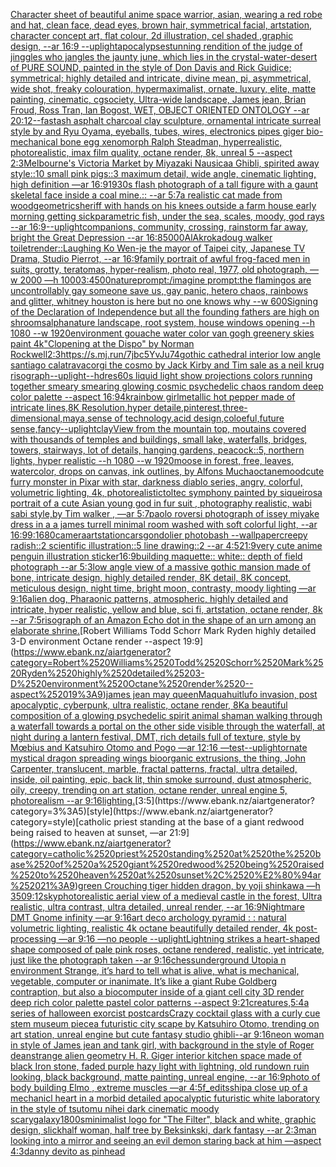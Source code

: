 [Character sheet of beautiful anime space warrior, asian, wearing a red robe and hat, clean face, dead eyes, brown hair, symmetrical facial, artstation, character concept art, flat colour, 2d illustration, cel shaded ,graphic design, --ar 16:9 --uplight](https://www.ebank.nz/aiartgenerator?category=Character%2520sheet%2520of%2520beautiful%2520anime%2520space%2520warrior%2C%2520asian%2C%2520wearing%2520a%2520red%2520robe%2520and%2520hat%2C%2520clean%2520face%2C%2520dead%2520eyes%2C%2520brown%2520hair%2C%2520symmetrical%2520facial%2C%2520artstation%2C%2520character%2520concept%2520art%2C%2520flat%2520colour%2C%25202d%2520illustration%2C%2520cel%2520shaded%2520%2Cgraphic%2520design%2C%2520--ar%252016%3A9%2520--uplight)[apocalypse](https://www.ebank.nz/aiartgenerator?category=apocalypse)[stunning rendition of the judge of jinggles who jangles the jaunty june, which lies in the crystal-water-desert of PURE SOUND, painted in the style of Don Davis and Rick Guidice; symmetrical; highly detailed and intricate, divine mean, pi, asymmetrical, wide shot, freaky colouration, hypermaximalist, ornate, luxury, elite, matte painting, cinematic, cgsociety, Ultra-wide landscape, James jean, Brian Froud, Ross Tran, Ian Bogost, WET, OBJECT ORIENTED ONTOLOGY --ar 20:12](https://www.ebank.nz/aiartgenerator?category=stunning%2520rendition%2520of%2520the%2520judge%2520of%2520jinggles%2520who%2520jangles%2520the%2520jaunty%2520june%2C%2520which%2520lies%2520in%2520the%2520crystal-water-desert%2520of%2520PURE%2520SOUND%2C%2520painted%2520in%2520the%2520style%2520of%2520Don%2520Davis%2520and%2520Rick%2520Guidice%3B%2520symmetrical%3B%2520highly%2520detailed%2520and%2520intricate%2C%2520divine%2520mean%2C%2520pi%2C%2520asymmetrical%2C%2520wide%2520shot%2C%2520freaky%2520colouration%2C%2520hypermaximalist%2C%2520ornate%2C%2520luxury%2C%2520elite%2C%2520matte%2520painting%2C%2520cinematic%2C%2520cgsociety%2C%2520Ultra-wide%2520landscape%2C%2520James%2520jean%2C%2520Brian%2520Froud%2C%2520Ross%2520Tran%2C%2520Ian%2520Bogost%2C%2520WET%2C%2520OBJECT%2520ORIENTED%2520ONTOLOGY%2520--ar%252020%3A12)[--fast](https://www.ebank.nz/aiartgenerator?category=--fast)[ash asphalt charcoal clay sculpture, ornamental intricate surreal style by and Ryu Oyama, eyeballs, tubes, wires, electronics pipes giger bio-mechanical bone egg xenomorph Ralph Steadman, hyperrealistic, photorealistic, imax film quality, octane render, 8k, unreal 5 --aspect 2:3](https://www.ebank.nz/aiartgenerator?category=ash%2520asphalt%2520charcoal%2520clay%2520sculpture%2C%2520ornamental%2520intricate%2520surreal%2520style%2520by%2520and%2520Ryu%2520Oyama%2C%2520eyeballs%2C%2520tubes%2C%2520wires%2C%2520electronics%2520pipes%2520giger%2520bio-mechanical%2520bone%2520egg%2520xenomorph%2520Ralph%2520Steadman%2C%2520hyperrealistic%2C%2520photorealistic%2C%2520imax%2520film%2520quality%2C%2520octane%2520render%2C%25208k%2C%2520unreal%25205%2520--aspect%25202%3A3)[Melbourne's Victoria Market by Miyazaki Nausicaa Ghibli, spirited away style::10 small pink pigs::3 maximum detail, wide angle, cinematic lighting, high definition —ar 16:9](https://www.ebank.nz/aiartgenerator?category=Melbourne%27s%2520Victoria%2520Market%2520by%2520Miyazaki%2520Nausicaa%2520Ghibli%2C%2520spirited%2520away%2520style%3A%3A10%2520small%2520pink%2520pigs%3A%3A3%2520maximum%2520detail%2C%2520wide%2520angle%2C%2520cinematic%2520lighting%2C%2520high%2520definition%2520%E2%80%94ar%252016%3A9)[1930s flash photograph of a tall figure with a gaunt skeletal face inside a coal mine.:: --ar 5:7](https://www.ebank.nz/aiartgenerator?category=1930s%2520flash%2520photograph%2520of%2520a%2520tall%2520figure%2520with%2520a%2520gaunt%2520skeletal%2520face%2520inside%2520a%2520coal%2520mine.%3A%3A%2520--ar%25205%3A7)[a realistic cat made from wood](https://www.ebank.nz/aiartgenerator?category=a%2520realistic%2520cat%2520made%2520from%2520wood)[geometric](https://www.ebank.nz/aiartgenerator?category=geometric)[sheriff with hands on his knees outside a farm house early morning getting sick](https://www.ebank.nz/aiartgenerator?category=sheriff%2520with%2520hands%2520on%2520his%2520knees%2520outside%2520a%2520farm%2520house%2520early%2520morning%2520getting%2520sick)[parametric fish, under the sea, scales, moody, god rays --ar 16:9](https://www.ebank.nz/aiartgenerator?category=parametric%2520fish%2C%2520under%2520the%2520sea%2C%2520scales%2C%2520moody%2C%2520god%2520rays%2520--ar%252016%3A9)[--uplight](https://www.ebank.nz/aiartgenerator?category=--uplight)[companions, community, crossing, rainstorm far away, bright the Great Depression --ar 16:8](https://www.ebank.nz/aiartgenerator?category=companions%2C%2520community%2C%2520crossing%2C%2520rainstorm%2520far%2520away%2C%2520bright%2520the%2520Great%2520Depression%2520--ar%252016%3A8)[5000](https://www.ebank.nz/aiartgenerator?category=5000)[AlAkroka](https://www.ebank.nz/aiartgenerator?category=AlAkroka)[doug walker toilet](https://www.ebank.nz/aiartgenerator?category=doug%2520walker%2520toilet)[render::](https://www.ebank.nz/aiartgenerator?category=render%3A%3A)[Laughing Ko Wen-je the mayor of Taipei city, Japanese TV Drama, Studio Pierrot, --ar 16:9](https://www.ebank.nz/aiartgenerator?category=Laughing%2520Ko%2520Wen-je%2520the%2520mayor%2520of%2520Taipei%2520city%2C%2520Japanese%2520TV%2520Drama%2C%2520Studio%2520Pierrot%2C%2520--ar%252016%3A9)[family portrait of awful frog-faced men in suits, grotty, teratomas, hyper-realism, photo real, 1977, old photograph, —w 2000 —h 1000](https://www.ebank.nz/aiartgenerator?category=family%2520portrait%2520of%2520awful%2520frog-faced%2520men%2520in%2520suits%2C%2520grotty%2C%2520teratomas%2C%2520hyper-realism%2C%2520photo%2520real%2C%25201977%2C%2520old%2520photograph%2C%2520%E2%80%94w%25202000%2520%E2%80%94h%25201000)[3:4](https://www.ebank.nz/aiartgenerator?category=3%3A4)[500](https://www.ebank.nz/aiartgenerator?category=500)[nature](https://www.ebank.nz/aiartgenerator?category=nature)[prompt:/imagine prompt:the flamingos are uncontrollably gay someone save us, gay panic, hetero chaos, rainbows and glitter, whitney houston is here but no one knows why --w 600](https://www.ebank.nz/aiartgenerator?category=prompt%3A/imagine%2520prompt%3Athe%2520flamingos%2520are%2520uncontrollably%2520gay%2520someone%2520save%2520us%2C%2520gay%2520panic%2C%2520hetero%2520chaos%2C%2520rainbows%2520and%2520glitter%2C%2520whitney%2520houston%2520is%2520here%2520but%2520no%2520one%2520knows%2520why%2520--w%2520600)[Signing of the Declaration of Independence but all the founding fathers are high on shrooms](https://www.ebank.nz/aiartgenerator?category=Signing%2520of%2520the%2520Declaration%2520of%2520Independence%2520but%2520all%2520the%2520founding%2520fathers%2520are%2520high%2520on%2520shrooms)[alpha](https://www.ebank.nz/aiartgenerator?category=alpha)[nature landscape, root system, house windows opening --h 1080 --w 1920](https://www.ebank.nz/aiartgenerator?category=nature%2520landscape%2C%2520root%2520system%2C%2520house%2520windows%2520opening%2520--h%25201080%2520--w%25201920)[environment gouache water color van gogh greenery skies paint 4k](https://www.ebank.nz/aiartgenerator?category=environment%2520gouache%2520water%2520color%2520van%2520gogh%2520greenery%2520skies%2520paint%25204k)["Clopening at the Dispo" by Norman Rockwell](https://www.ebank.nz/aiartgenerator?category=%22Clopening%2520at%2520the%2520Dispo%22%2520by%2520Norman%2520Rockwell)[2:3](https://www.ebank.nz/aiartgenerator?category=2%3A3)[<https://s.mj.run/7jbc5YvJu74>](https://www.ebank.nz/aiartgenerator?category=%3Chttps%3A//s.mj.run/7jbc5YvJu74%3E)[gothic cathedral interior low angle santiago calatrava](https://www.ebank.nz/aiartgenerator?category=gothic%2520cathedral%2520interior%2520low%2520angle%2520santiago%2520calatrava)[corgi the cosmo by Jack Kirby and Tim sale as a neil krug risograph](https://www.ebank.nz/aiartgenerator?category=corgi%2520the%2520cosmo%2520by%2520Jack%2520Kirby%2520and%2520Tim%2520sale%2520as%2520a%2520neil%2520krug%2520risograph)[--uplight](https://www.ebank.nz/aiartgenerator?category=--uplight)[--hd](https://www.ebank.nz/aiartgenerator?category=--hd)[res](https://www.ebank.nz/aiartgenerator?category=res)[60s liquid light show projections colors running together smeary smearing glowing cosmic psychedelic chaos random deep color palette --aspect 16:9](https://www.ebank.nz/aiartgenerator?category=60s%2520liquid%2520light%2520show%2520projections%2520colors%2520running%2520together%2520smeary%2520smearing%2520glowing%2520cosmic%2520psychedelic%2520chaos%2520random%2520deep%2520color%2520palette%2520--aspect%252016%3A9)[4k](https://www.ebank.nz/aiartgenerator?category=4k)[rainbow girl](https://www.ebank.nz/aiartgenerator?category=rainbow%2520girl)[metallic hot pepper made of intricate lines,8K Resolution,hyper detaile,pinterest,three-dimensional,maya,sense of technology,acid design,coloeful,future sense,fancy](https://www.ebank.nz/aiartgenerator?category=metallic%2520hot%2520pepper%2520made%2520of%2520intricate%2520lines%2C8K%2520Resolution%2Chyper%2520detaile%2Cpinterest%2Cthree-dimensional%2Cmaya%2Csense%2520of%2520technology%2Cacid%2520design%2Ccoloeful%2Cfuture%2520sense%2Cfancy)[--uplight](https://www.ebank.nz/aiartgenerator?category=--uplight)[clay](https://www.ebank.nz/aiartgenerator?category=clay)[View from the mountain top, moutains covered with thousands of temples and buildings, small lake, waterfalls, bridges, towers, stairways, lot of details, hanging gardens, peacock::5, northern lights, hyper realistic --h 1080 --w 1920](https://www.ebank.nz/aiartgenerator?category=View%2520from%2520the%2520mountain%2520top%2C%2520moutains%2520covered%2520with%2520thousands%2520of%2520temples%2520and%2520buildings%2C%2520small%2520lake%2C%2520waterfalls%2C%2520bridges%2C%2520towers%2C%2520stairways%2C%2520lot%2520of%2520details%2C%2520hanging%2520gardens%2C%2520peacock%3A%3A5%2C%2520northern%2520lights%2C%2520hyper%2520realistic%2520--h%25201080%2520--w%25201920)[moose in forest, free, leaves, watercolor, drops on canvas, ink outlines, by Alfons Mucha](https://www.ebank.nz/aiartgenerator?category=moose%2520in%2520forest%2C%2520free%2C%2520leaves%2C%2520watercolor%2C%2520drops%2520on%2520canvas%2C%2520ink%2520outlines%2C%2520by%2520Alfons%2520Mucha)[octane](https://www.ebank.nz/aiartgenerator?category=octane)[mood](https://www.ebank.nz/aiartgenerator?category=mood)[cute furry monster in Pixar with star, darkness diablo series, angry, colorful, volumetric lighting, 4k, photorealistic](https://www.ebank.nz/aiartgenerator?category=cute%2520furry%2520monster%2520in%2520Pixar%2520with%2520star%2C%2520darkness%2520diablo%2520series%2C%2520angry%2C%2520colorful%2C%2520volumetric%2520lighting%2C%25204k%2C%2520photorealistic)[toltec symphony painted by siqueiros](https://www.ebank.nz/aiartgenerator?category=toltec%2520symphony%2520painted%2520by%2520siqueiros)[a portrait of a cute Asian young god in fur suit , photography realistic, wabi sabi style,by Tim walker , —ar 5:7](https://www.ebank.nz/aiartgenerator?category=a%2520portrait%2520of%2520a%2520cute%2520Asian%2520young%2520god%2520in%2520fur%2520suit%2520%2C%2520photography%2520realistic%2C%2520wabi%2520sabi%2520style%2Cby%2520Tim%2520walker%2520%2C%2520%E2%80%94ar%25205%3A7)[paolo roversi photograph of issey miyake dress in a a james turrell minimal  room washed  with soft colorful light, --ar 16:9](https://www.ebank.nz/aiartgenerator?category=paolo%2520roversi%2520photograph%2520of%2520issey%2520miyake%2520dress%2520in%2520a%2520a%2520james%2520turrell%2520minimal%2520%2520room%2520washed%2520%2520with%2520soft%2520colorful%2520light%2C%2520--ar%252016%3A9)[9:16](https://www.ebank.nz/aiartgenerator?category=9%3A16)[80](https://www.ebank.nz/aiartgenerator?category=80)[camera](https://www.ebank.nz/aiartgenerator?category=camera)[artstation](https://www.ebank.nz/aiartgenerator?category=artstation)[cars](https://www.ebank.nz/aiartgenerator?category=cars)[gondolier photobash --wallpaper](https://www.ebank.nz/aiartgenerator?category=gondolier%2520photobash%2520--wallpaper)[creepy radish::2 scientific illustration::5 line drawing::2  --ar 4:5](https://www.ebank.nz/aiartgenerator?category=creepy%2520radish%3A%3A2%2520scientific%2520illustration%3A%3A5%2520line%2520drawing%3A%3A2%2520%2520--ar%25204%3A5)[21:9](https://www.ebank.nz/aiartgenerator?category=21%3A9)[very cute anime penguin illustration sticker](https://www.ebank.nz/aiartgenerator?category=very%2520cute%2520anime%2520penguin%2520illustration%2520sticker)[16:9](https://www.ebank.nz/aiartgenerator?category=16%3A9)[building maquette:: white:: depth of field photograph --ar 5:3](https://www.ebank.nz/aiartgenerator?category=building%2520maquette%3A%3A%2520white%3A%3A%2520depth%2520of%2520field%2520photograph%2520--ar%25205%3A3)[low angle view of a massive gothic mansion made of bone, intricate design, highly detailed render, 8K detail, 8K concept, meticulous design, night time, bright moon, contrasty, moody lighting —ar 9:16](https://www.ebank.nz/aiartgenerator?category=low%2520angle%2520view%2520of%2520a%2520massive%2520gothic%2520mansion%2520made%2520of%2520bone%2C%2520intricate%2520design%2C%2520highly%2520detailed%2520render%2C%25208K%2520detail%2C%25208K%2520concept%2C%2520meticulous%2520design%2C%2520night%2520time%2C%2520bright%2520moon%2C%2520contrasty%2C%2520moody%2520lighting%2520%E2%80%94ar%25209%3A16)[alien dog, Pharaonic patterns, atmospheric, highly detailed and intricate, hyper realistic, yellow and blue, sci fi, artstation, octane render, 8k --ar 7:5](https://www.ebank.nz/aiartgenerator?category=alien%2520dog%2C%2520Pharaonic%2520patterns%2C%2520atmospheric%2C%2520highly%2520detailed%2520and%2520intricate%2C%2520hyper%2520realistic%2C%2520yellow%2520and%2520blue%2C%2520sci%2520fi%2C%2520artstation%2C%2520octane%2520render%2C%25208k%2520--ar%25207%3A5)[risograph of an Amazon Echo dot in the shape of an urn among an elaborate shrine.](https://www.ebank.nz/aiartgenerator?category=risograph%2520of%2520an%2520Amazon%2520Echo%2520dot%2520in%2520the%2520shape%2520of%2520an%2520urn%2520among%2520an%2520elaborate%2520shrine.)[Robert Williams Todd Schorr Mark Ryden highly detailed 3-D environment Octane render --aspect 19:9](https://www.ebank.nz/aiartgenerator?category=Robert%2520Williams%2520Todd%2520Schorr%2520Mark%2520Ryden%2520highly%2520detailed%25203-D%2520environment%2520Octane%2520render%2520--aspect%252019%3A9)[james jean may queen](https://www.ebank.nz/aiartgenerator?category=james%2520jean%2520may%2520queen)[Maquahuitl](https://www.ebank.nz/aiartgenerator?category=Maquahuitl)[ufo invasion, post apocalyptic, cyberpunk, ultra realistic, octane render, 8K](https://www.ebank.nz/aiartgenerator?category=ufo%2520invasion%2C%2520post%2520apocalyptic%2C%2520cyberpunk%2C%2520ultra%2520realistic%2C%2520octane%2520render%2C%25208K)[a beautiful composition of a glowing psychedelic spirit animal shaman walking through a waterfall towards a portal on the other side visible through the waterfall, at night during a lantern festival, DMT,  rich details full of texture, style by Mœbius and Katsuhiro Otomo and Pogo —ar 12:16 —test](https://www.ebank.nz/aiartgenerator?category=a%2520beautiful%2520composition%2520of%2520a%2520glowing%2520psychedelic%2520spirit%2520animal%2520shaman%2520walking%2520through%2520a%2520waterfall%2520towards%2520a%2520portal%2520on%2520the%2520other%2520side%2520visible%2520through%2520the%2520waterfall%2C%2520at%2520night%2520during%2520a%2520lantern%2520festival%2C%2520DMT%2C%2520%2520rich%2520details%2520full%2520of%2520texture%2C%2520style%2520by%2520M%C5%93bius%2520and%2520Katsuhiro%2520Otomo%2520and%2520Pogo%2520%E2%80%94ar%252012%3A16%2520%E2%80%94test)[--uplight](https://www.ebank.nz/aiartgenerator?category=--uplight)[ornate mystical dragon spreading wings bioorganic extrusions, the thing, John Carpenter, translucent, marble, fractal patterns, fractal, ultra detailed, inside, oil painting, epic, back lit, thin smoke surround, dust atmospheric, oily, creepy, trending on art station, octane render, unreal engine 5, photorealism --ar 9:16](https://www.ebank.nz/aiartgenerator?category=ornate%2520mystical%2520dragon%2520spreading%2520wings%2520bioorganic%2520extrusions%2C%2520the%2520thing%2C%2520John%2520Carpenter%2C%2520translucent%2C%2520marble%2C%2520fractal%2520patterns%2C%2520fractal%2C%2520ultra%2520detailed%2C%2520inside%2C%2520oil%2520painting%2C%2520epic%2C%2520back%2520lit%2C%2520thin%2520smoke%2520surround%2C%2520dust%2520atmospheric%2C%2520oily%2C%2520creepy%2C%2520trending%2520on%2520art%2520station%2C%2520octane%2520render%2C%2520unreal%2520engine%25205%2C%2520photorealism%2520--ar%25209%3A16)[lighting.](https://www.ebank.nz/aiartgenerator?category=lighting.)[3:5](https://www.ebank.nz/aiartgenerator?category=3%3A5)[style](https://www.ebank.nz/aiartgenerator?category=style)[catholic priest standing at the base of a giant redwood being raised to heaven at sunset, —ar 21:9](https://www.ebank.nz/aiartgenerator?category=catholic%2520priest%2520standing%2520at%2520the%2520base%2520of%2520a%2520giant%2520redwood%2520being%2520raised%2520to%2520heaven%2520at%2520sunset%2C%2520%E2%80%94ar%252021%3A9)[green Crouching tiger hidden dragon, by yoji shinkawa —h 350](https://www.ebank.nz/aiartgenerator?category=green%2520Crouching%2520tiger%2520hidden%2520dragon%2C%2520by%2520yoji%2520shinkawa%2520%E2%80%94h%2520350)[9:12](https://www.ebank.nz/aiartgenerator?category=9%3A12)[sky](https://www.ebank.nz/aiartgenerator?category=sky)[photorealistic aerial view of a medieval castle in the forest, Ultra realistic, ultra contrast, ultra detailed, unreal render, --ar 16:9](https://www.ebank.nz/aiartgenerator?category=photorealistic%2520aerial%2520view%2520of%2520a%2520medieval%2520castle%2520in%2520the%2520forest%2C%2520Ultra%2520realistic%2C%2520ultra%2520contrast%2C%2520ultra%2520detailed%2C%2520unreal%2520render%2C%2520--ar%252016%3A9)[Nightmare DMT Gnome infinity —ar 9:16](https://www.ebank.nz/aiartgenerator?category=Nightmare%2520DMT%2520Gnome%2520infinity%2520%E2%80%94ar%25209%3A16)[art deco archology pyramid : : natural volumetric lighting, realistic 4k octane beautifully detailed render, 4k post-processing —ar 9:16 —no people --uplight](https://www.ebank.nz/aiartgenerator?category=art%2520deco%2520archology%2520pyramid%2520%3A%2520%3A%2520natural%2520volumetric%2520lighting%2C%2520realistic%25204k%2520octane%2520beautifully%2520detailed%2520render%2C%25204k%2520post-processing%2520%E2%80%94ar%25209%3A16%2520%E2%80%94no%2520people%2520--uplight)[Lightning strikes a heart-shaped shape composed of pale pink roses, octane rendered, realistic, yet intricate, just like the photograph taken --ar 9:16](https://www.ebank.nz/aiartgenerator?category=Lightning%2520strikes%2520a%2520heart-shaped%2520shape%2520composed%2520of%2520pale%2520pink%2520roses%2C%2520octane%2520rendered%2C%2520realistic%2C%2520yet%2520intricate%2C%2520just%2520like%2520the%2520photograph%2520taken%2520--ar%25209%3A16)[chess](https://www.ebank.nz/aiartgenerator?category=chess)[underground Utopia n environment  Strange,  it’s hard to tell what is alive, what is mechanical, vegetable, computer or inanimate. It’s like a giant Rube Goldberg contraption, but also a biocomputer inside of a giant cell city 3D render deep rich color palette pastel color patterns --aspect 9:21](https://www.ebank.nz/aiartgenerator?category=underground%2520Utopia%2520n%2520environment%2520%2520Strange%2C%2520%2520it%E2%80%99s%2520hard%2520to%2520tell%2520what%2520is%2520alive%2C%2520what%2520is%2520mechanical%2C%2520vegetable%2C%2520computer%2520or%2520inanimate.%2520It%E2%80%99s%2520like%2520a%2520giant%2520Rube%2520Goldberg%2520contraption%2C%2520but%2520also%2520a%2520biocomputer%2520inside%2520of%2520a%2520giant%2520cell%2520city%25203D%2520render%2520deep%2520rich%2520color%2520palette%2520pastel%2520color%2520patterns%2520--aspect%25209%3A21)[creatures,](https://www.ebank.nz/aiartgenerator?category=creatures%2C)[5:4](https://www.ebank.nz/aiartgenerator?category=5%3A4)[a series of halloween exorcist postcards](https://www.ebank.nz/aiartgenerator?category=a%2520series%2520of%2520halloween%2520exorcist%2520postcards)[Crazy cocktail glass with a curly cue stem museum piece](https://www.ebank.nz/aiartgenerator?category=Crazy%2520cocktail%2520glass%2520with%2520a%2520curly%2520cue%2520stem%2520museum%2520piece)[a futuristic city scape by Katsuhiro Otomo, trending on art station, unreal engine  but cute fantasy studio ghibli--ar 9:16](https://www.ebank.nz/aiartgenerator?category=a%2520futuristic%2520city%2520scape%2520by%2520Katsuhiro%2520Otomo%2C%2520trending%2520on%2520art%2520station%2C%2520unreal%2520engine%2520%2520but%2520cute%2520fantasy%2520studio%2520ghibli--ar%25209%3A16)[neon woman in style of James jean and tank girl, with background in the style of Roger dean](https://www.ebank.nz/aiartgenerator?category=neon%2520woman%2520in%2520style%2520of%2520James%2520jean%2520and%2520tank%2520girl%2C%2520with%2520background%2520in%2520the%2520style%2520of%2520Roger%2520dean)[strange alien geometry H. R. Giger interior kitchen space made of black Iron stone, faded purple hazy light with lightning, old rundown ruin looking, black background, matte painting, unreal engine, --ar 16:9](https://www.ebank.nz/aiartgenerator?category=strange%2520alien%2520geometry%2520H.%2520R.%2520Giger%2520interior%2520kitchen%2520space%2520made%2520of%2520black%2520Iron%2520stone%2C%2520faded%2520purple%2520hazy%2520light%2520with%2520lightning%2C%2520old%2520rundown%2520ruin%2520looking%2C%2520black%2520background%2C%2520matte%2520painting%2C%2520unreal%2520engine%2C%2520--ar%252016%3A9)[photo of body building Elmo , extreme muscles —ar 4:5](https://www.ebank.nz/aiartgenerator?category=photo%2520of%2520body%2520building%2520Elmo%2520%2C%2520extreme%2520muscles%2520%E2%80%94ar%25204%3A5)[f_edits](https://www.ebank.nz/aiartgenerator?category=f_edits)[ship](https://www.ebank.nz/aiartgenerator?category=ship)[a close up of a mechanicl heart in a morbid detailed apocalyptic futuristic white laboratory in the style of tsutomu nihei dark cinematic moody scary](https://www.ebank.nz/aiartgenerator?category=a%2520close%2520up%2520of%2520a%2520mechanicl%2520heart%2520in%2520a%2520morbid%2520detailed%2520apocalyptic%2520futuristic%2520white%2520laboratory%2520in%2520the%2520style%2520of%2520tsutomu%2520nihei%2520dark%2520cinematic%2520moody%2520scary)[galaxy](https://www.ebank.nz/aiartgenerator?category=galaxy)[1800s](https://www.ebank.nz/aiartgenerator?category=1800s)[minimalist logo for "The Filter", black and white, graphic design, slick](https://www.ebank.nz/aiartgenerator?category=minimalist%2520logo%2520for%2520%22The%2520Filter%22%2C%2520black%2520and%2520white%2C%2520graphic%2520design%2C%2520slick)[half woman, half tree by Beksinkski, dark fantasy --ar 2:3](https://www.ebank.nz/aiartgenerator?category=half%2520woman%2C%2520half%2520tree%2520by%2520Beksinkski%2C%2520dark%2520fantasy%2520--ar%25202%3A3)[man looking into a mirror and seeing an evil demon staring back at him —aspect 4:3](https://www.ebank.nz/aiartgenerator?category=man%2520looking%2520into%2520a%2520mirror%2520and%2520seeing%2520an%2520evil%2520demon%2520staring%2520back%2520at%2520him%2520%E2%80%94aspect%25204%3A3)[danny devito as pinhead](https://www.ebank.nz/aiartgenerator?category=danny%2520devito%2520as%2520pinhead)